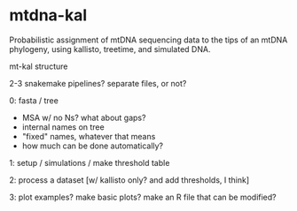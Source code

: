 # mtdna-kal
Probabilistic assignment of mtDNA sequencing data to the tips of an mtDNA phylogeny, using kallisto, treetime, and simulated DNA.

mt-kal structure

2-3 snakemake pipelines? separate files, or not?

0: fasta / tree
 - MSA w/ no Ns? what about gaps?
 - internal names on tree
 - "fixed" names, whatever that means
 - how much can be done automatically?

1: setup / simulations / make threshold table

2: process a dataset [w/ kallisto only? and add thresholds, I think]

3: plot examples? make basic plots? make an R file that can be modified?  
